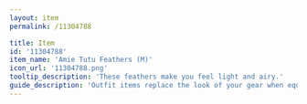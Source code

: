 ```yaml
---
layout: item
permalink: /11304788

title: Item
id: '11304788'
item_name: 'Amie Tutu Feathers (M)'
icon_url: '11304788.png'
tooltip_description: 'These feathers make you feel light and airy.'
guide_description: 'Outfit items replace the look of your gear when equipped.'
---
```


